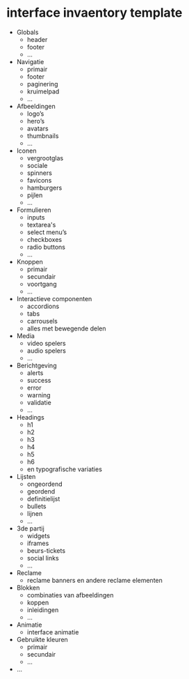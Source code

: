 # interface invaentory template

- Globals
     - header
     - footer
     - …
 - Navigatie
     - primair
     - footer
     - paginering
     - kruimelpad
     - …
 - Afbeeldingen
    - logo’s
    - hero’s
    - avatars
    - thumbnails
    - …
 - Iconen
     - vergrootglas
     - sociale
     - spinners
     - favicons
     - hamburgers
     - pijlen
     - …
 - Formulieren
     - inputs
     - textarea's
     - select menu’s
     - checkboxes
     - radio buttons
     - …
 - Knoppen
     - primair
     - secundair
     - voortgang
     - …
 - Interactieve componenten
     - accordions
     - tabs
     - carrousels
     - alles met bewegende delen
 - Media
     - video spelers
     - audio spelers
     - …
 - Berichtgeving
     - alerts
     - success
     - error
     - warning
     - validatie
     - …
 - Headings
     - h1
     - h2
     - h3
     - h4
     - h5
     - h6
     - en typografische variaties
 - Lijsten
     - ongeordend
     - geordend
     - definitielijst
     - bullets
     - lijnen
     - …
 - 3de partij
     - widgets
     - iframes
     - beurs-tickets
     - social links
     - …
 - Reclame
     - reclame banners en andere reclame elementen
 - Blokken
     - combinaties van afbeeldingen
     - koppen
     - inleidingen
     - …
 - Animatie
     - interface animatie
 - Gebruikte kleuren
     - primair
     - secundair
     - …
 - …
